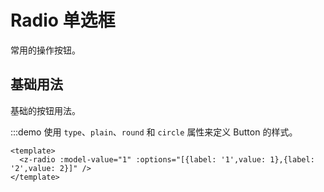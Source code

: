 # Radio 单选框

常用的操作按钮。

## 基础用法

基础的按钮用法。

:::demo 使用 `type`、`plain`、`round` 和 `circle` 属性来定义 Button 的样式。

```vue
<template>
  <z-radio :model-value="1" :options="[{label: '1',value: 1},{label: '2',value: 2}]" />
</template>
```

